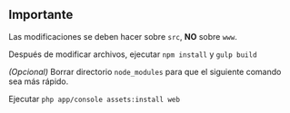 
**Importante**
--------------

Las modificaciones se deben hacer sobre `src`, **NO** sobre `www`.

Después de modificar archivos, ejecutar `npm install` y `gulp build`

*(Opcional)* Borrar directorio `node_modules` para que el siguiente comando sea más rápido.

Ejecutar `php app/console assets:install web`
